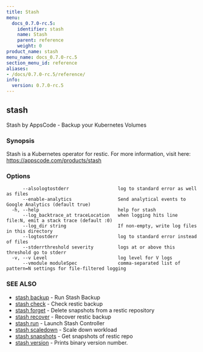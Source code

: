 ```yaml
---
title: Stash
menu:
  docs_0.7.0-rc.5:
    identifier: stash
    name: Stash
    parent: reference
    weight: 0
product_name: stash
menu_name: docs_0.7.0-rc.5
section_menu_id: reference
aliases:
- /docs/0.7.0-rc.5/reference/
info:
  version: 0.7.0-rc.5
---
```


## stash

Stash by AppsCode - Backup your Kubernetes Volumes

### Synopsis

Stash is a Kubernetes operator for restic. For more information, visit here: https://appscode.com/products/stash

### Options

```
      --alsologtostderr                  log to standard error as well as files
      --enable-analytics                 Send analytical events to Google Analytics (default true)
  -h, --help                             help for stash
      --log_backtrace_at traceLocation   when logging hits line file:N, emit a stack trace (default :0)
      --log_dir string                   If non-empty, write log files in this directory
      --logtostderr                      log to standard error instead of files
      --stderrthreshold severity         logs at or above this threshold go to stderr
  -v, --v Level                          log level for V logs
      --vmodule moduleSpec               comma-separated list of pattern=N settings for file-filtered logging
```

### SEE ALSO

* [stash backup](/docs/0.7.0-rc.5/reference/stash_backup)	 - Run Stash Backup
* [stash check](/docs/0.7.0-rc.5/reference/stash_check)	 - Check restic backup
* [stash forget](/docs/0.7.0-rc.5/reference/stash_forget)	 - Delete snapshots from a restic repository
* [stash recover](/docs/0.7.0-rc.5/reference/stash_recover)	 - Recover restic backup
* [stash run](/docs/0.7.0-rc.5/reference/stash_run)	 - Launch Stash Controller
* [stash scaledown](/docs/0.7.0-rc.5/reference/stash_scaledown)	 - Scale down workload
* [stash snapshots](/docs/0.7.0-rc.5/reference/stash_snapshots)	 - Get snapshots of restic repo
* [stash version](/docs/0.7.0-rc.5/reference/stash_version)	 - Prints binary version number.

